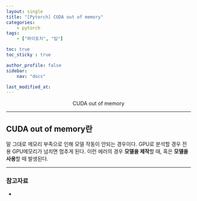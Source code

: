 ```yaml
---
layout: single
title: "[Pytorch] CUDA out of memory"
categories:
    - pytorch
tags: 
    - ["파이토치", "팁"]

toc: true
toc_sticky : true

author_profile: false
sidebar:
    nav: "docs"

last_modified_at:
---
```


<center>CUDA out of memory</center>

---

## CUDA out of memory란

말 그대로 메모리 부족으로 인해 모델 작동이 안되는 경우이다. GPU로 분석할 경우 전용 GPU메모리가 넘치면 멈추게 된다. 이런 에러의 경우 **모델을 제작**할 때, 혹은 **모델을 사용**할 때 발생된다.



---

### 참고자료

- 

